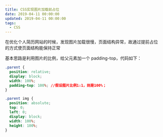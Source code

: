 ```yaml
---
title: CSS实现图片加载前占位
date: 2019-04-11 00:00:00
updated: 2019-04-11 00:00:00
tags:
  - CSS
---
```


在优化个人简历网站的时候，发现图片加载很慢，页面结构异常，故通过提前占位的方式使页面结构能保持正常

<!-- more -->

基本思路是利用图片的比例，给父元素加一个 padding-top，代码如下：

```css
.parent {
  position: relative;
  display: block;
  width: 100%;
  padding-top: 100%; //假设图片比例1:1，则是100%；
}

.parent img {
  position: absolute;
  top: 0;
  left: 0;
  display: block;
  width: 100%;
  height: 100%;
}
```
